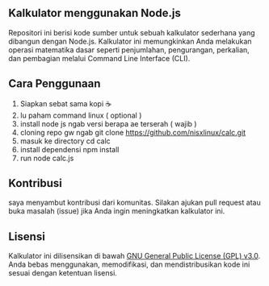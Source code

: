 ## Kalkulator menggunakan Node.js

Repositori ini berisi kode sumber untuk sebuah kalkulator sederhana yang dibangun dengan Node.js. Kalkulator ini memungkinkan Anda melakukan operasi matematika dasar seperti penjumlahan, pengurangan, perkalian, dan pembagian melalui Command Line Interface (CLI).

## Cara Penggunaan

1. Siapkan sebat sama kopi ☕
2. lu paham command linux ( optional )
3. install node js ngab versi berapa ae terserah ( wajib )
4. cloning repo gw ngab git clone https://github.com/nisxlinux/calc.git
5. masuk ke directory cd calc
6. install dependensi npm install
7. run node calc.js

## Kontribusi

saya menyambut kontribusi dari komunitas. Silakan ajukan pull request atau buka masalah (issue) jika Anda ingin meningkatkan kalkulator ini.

## Lisensi

Kalkulator ini dilisensikan di bawah [GNU General Public License (GPL) v3.0](LICENSE). Anda bebas menggunakan, memodifikasi, dan mendistribusikan kode ini sesuai dengan ketentuan lisensi.
